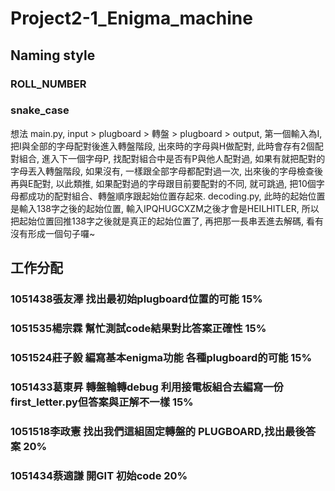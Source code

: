 # Project2-1_Enigma_machine

## Naming style
### ROLL_NUMBER
### snake_case

想法
main.py, input > plugboard > 轉盤 > plugboard > output, 第一個輸入為I, 把I與全部的字母配對後進入轉盤階段, 出來時的字母與H做配對, 此時會存有2個配對組合, 進入下一個字母P, 找配對組合中是否有P與他人配對過, 如果有就把配對的字母丟入轉盤階段, 如果沒有, 一樣跟全部字母都配對過一次, 出來後的字母檢查後再與E配對, 以此類推, 如果配對過的字母跟目前要配對的不同, 就可跳過, 把10個字母都成功的配對組合、轉盤順序跟起始位置存起來.
decoding.py, 此時的起始位置是輸入138字之後的起始位置, 輸入IPQHUGCXZM之後才會是HEILHITLER, 所以把起始位置回推138字之後就是真正的起始位置了, 再把那一長串丟進去解碼, 看有沒有形成一個句子囉~

## 工作分配
###  1051438張友澤 找出最初始plugboard位置的可能  15%
###  1051535楊宗霖 幫忙測試code結果對比答案正確性  15%
###  1051524莊子毅 編寫基本enigma功能 各種plugboard的可能   15%
###  1051433葛東昇 轉盤輪轉debug 利用接電板組合去編寫一份first_letter.py但答案與正解不一樣  15%
###  1051518李政憲 找出我們這組固定轉盤的 PLUGBOARD,找出最後答案  20%
###  1051434蔡適謙 開GIT 初始code  20%
